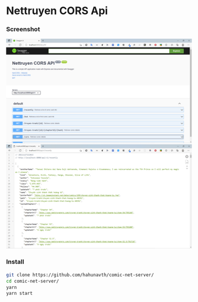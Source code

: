 # Nettruyen CORS Api

### Screenshot

![image info](./Screenshot.png)
![image info](./Screenshot2.png)

### Install
```bash
git clone https://github.com/hahunavth/comic-net-server/
cd comic-net-server/
yarn
yarn start
```
